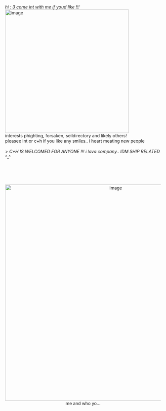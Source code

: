 <div align="left">
<br>
  
_hi : 3 come int with me if youd like !!!_
<img width="400" height="400" alt="image" src="https://github.com/user-attachments/assets/f48b0d7e-afed-45ff-8be3-6b7079bff7ea" />
<br> interests phighting, forsaken, seildirectory and likely others!<br>pleasee int or c+h if you like any smiles.. i heart meating new people<br><br> > _C+H IS WELCOMED FOR ANYONE !!! i lava company.. IDM SHIP RELATED_ ^_^
<div align="center">
<br><br><br><br><img width="700" height="700" alt="image" src="https://github.com/user-attachments/assets/2b0d805b-fe27-4f91-ae1c-6507fc5c7dd2" /><br>me and who yo...

